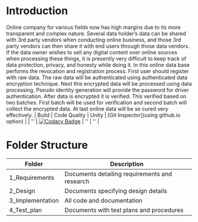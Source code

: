 # Introduction
Online company for various fields now has high margins due to its more transparent and complex nature. Several data holder’s data can be shared with 3rd party vendors when conducting online business, and those 3rd party vendors can then share it with end users through those data vendors. If the data owner wishes to sell any digital content over online sources when processing these things, it is presently very difficult to keep track of data protection, privacy, and honesty while doing it. In this online data base performs the revocation and registration process. First user should register with raw data. The raw data will be authenticated using authenticated data encryption technique. Next this encrypted data will be processed using data processing. Pseudo identity generation will provide the password for driver authentication. After data is encrypted it is verified. This verified based on two batches. First batch will be used for verification and second batch will collect the encrypted data. At last online data will be se cured very effectively.
| Build | Code Quality | Unity | [Git Inspector](using github.io option) |
| '' | [![Codacy Badge](https://app.codacy.com/project/badge/Grade/507553cfe59f48a9a308e8fa27e674c9)](https://www.codacy.com/gh/Praneetha98/sample-1/dashboard?utm_source=github.com&amp;utm_medium=referral&amp;utm_content=Praneetha98/sample-1&amp;utm_campaign=Badge_Grade) | '' | '' |
# Folder Structure
| Folder | Description |
| --- | --- |
| 1_Requirements | Documents detailing requirements and research |
| 2_Design | Documents specifying design details |
| 3_Implementation | All code and documentation |
| 4_Test_plan | Documents with test plans and procedures |
